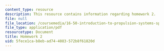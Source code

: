 ```yaml
---
content_type: resource
description: This resource contains information regarding homework 2.
file: null
file_location: /coursemedia/16-50-introduction-to-propulsion-systems-spring-2012/5fece1cab8ebad744083572b8f61820d_MIT16_50S12_hw2.pdf
file_type: application/pdf
resourcetype: Document
title: Homework 2
uid: 5fece1ca-b8eb-ad74-4083-572b8f61820d
---
```


